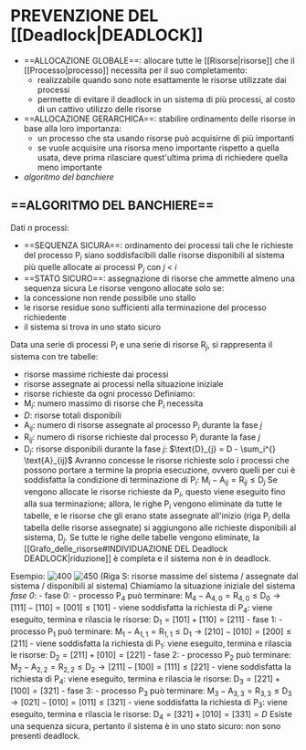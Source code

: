 # PREVENZIONE DEL [[Deadlock|DEADLOCK]]
- ==ALLOCAZIONE GLOBALE==: allocare tutte le [[Risorse|risorse]] che il [[Processo|processo]] necessita per il suo completamento:
	- realizzabile quando sono note esattamente le risorse utilizzate dai processi
	- permette di evitare il deadlock in un sistema di più processi, al costo di un cattivo utilizzo delle risorse
- ==ALLOCAZIONE GERARCHICA==: stabilire ordinamento delle risorse in base alla loro importanza:
	- un processo che sta usando risorse può acquisirne di più importanti
	- se vuole acquisire una risorsa meno importante rispetto a quella usata, deve prima rilasciare quest'ultima prima di richiedere quella meno importante
- _algoritmo del banchiere_

## ==ALGORITMO DEL BANCHIERE==
Dati _n_ processi:
- ==SEQUENZA SICURA==: ordinamento dei processi tali che le richieste del processo $\text{P}_{i}$ siano soddisfacibili dalle risorse disponibili al sistema più quelle allocate ai processi $\text{P}_{j}$ con _j_ < _i_
- ==STATO SICURO==: assegnazione di risorse che ammette almeno una sequenza sicura
Le risorse vengono allocate solo se:
- la concessione non rende possibile uno stallo
- le risorse residue sono sufficienti alla terminazione del processo richiedente
- il sistema si trova in uno stato sicuro

Data una serie di processi $\text{P}_{i}$ e una serie di risorse $\text{R}_{j}$, si rappresenta il sistema con tre tabelle:
- risorse massime richieste dai processi
- risorse assegnate ai processi nella situazione iniziale
- risorse richieste da ogni processo
Definiamo:
- $\text{M}_{i}$: numero massimo di risorse che $\text{P}_{i}$ necessita
- $D$: risorse totali disponibili
- $\text{A}_{ij}$: numero di risorse assegnate al processo $\text{P}_{i}$ durante la fase $j$
- $\text{R}_{ij}$: numero di risorse richieste dal processo $\text{P}_{i}$ durante la fase $j$
- $\text{D}_{j}$: risorse disponibili durante la fase $j$: $\text{D}_{j} = D - \sum_i^{} \text{A}_{ij}$
Avranno concesse le risorse richieste solo i processi che possono portare a termine la propria esecuzione, ovvero quelli per cui è soddisfatta la condizione di terminazione di $\text{P}_{i}$: $\text{M}_{i} - \text{A}_{ij} = \text{R}_{ij} \le \text{D}_{j}$
Se vengono allocate le risorse richieste da $\text{P}_{i}$, questo viene eseguito fino alla sua terminazione; allora, le righe $\text{P}_{i}$ vengono eliminate da tutte le tabelle, e le risorse che gli erano state assegnate all'inizio (riga $\text{P}_{i}$ della tabella delle risorse assegnate) si aggiungono alle richieste disponibili al sistema, $\text{D}_{j}$.
Se tutte le righe delle tabelle vengono eliminate, la [[Grafo_delle_risorse#INDIVIDUAZIONE DEL Deadlock DEADLOCK|riduzione]] è completa e il sistema non è in deadlock.

Esempio:
	![400](banchiere.png)
	![450](banchiere2.png)
	(Riga S: risorse massime del sistema / assegnate dal sistema / disponibili al sistema)
	Chiamiamo la situazione iniziale del sistema _fase 0_:
	- fase 0:
		- processo $\text{P}_{4}$ può terminare: $\text{M}_{4} - \text{A}_{4,0} = \text{R}_{4,0} \le \text{D}_{0} \rightarrow [1 1 1] - [1 1 0] = [0 0 1] \le [1 0 1]$
		- viene soddisfatta la richiesta di $\text{P}_{4}$: viene eseguito, termina e rilascia le risorse: $\text{D}_{1} = [1 0 1] + [1 1 0] = [2 1 1]$
	- fase 1:
		- processo $\text{P}_{1}$ può terminare: $\text{M}_{1} - \text{A}_{1,1} = \text{R}_{1,1} \le \text{D}_{1} \rightarrow [2 1 0] - [0 1 0] = [2 0 0] \le [2 1 1]$
		- viene soddisfatta la richiesta di $\text{P}_{1}$: viene eseguito, termina e rilascia le risorse: $\text{D}_{2} = [2 1 1] + [0 1 0] = [2 2 1]$
	- fase 2:
		- processo $\text{P}_{2}$ può terminare: $\text{M}_{2} - \text{A}_{2,2} = \text{R}_{2,2} \le \text{D}_{2} \rightarrow [2 1 1] - [1 0 0] = [1 1 1] \le [2 2 1]$
		- viene soddisfatta la richiesta di $\text{P}_{4}$: viene eseguito, termina e rilascia le risorse: $\text{D}_{3} = [2 2 1] + [1 0 0] = [3 2 1]$
	- fase 3:
		- processo $\text{P}_{3}$ può terminare: $\text{M}_{3} - \text{A}_{3,3} = \text{R}_{3,3} \le \text{D}_{3} \rightarrow [0 2 1] - [0 1 0] = [0 1 1] \le [3 2 1]$
		- viene soddisfatta la richiesta di $\text{P}_{3}$: viene eseguito, termina e rilascia le risorse: $\text{D}_{4} = [3 2 1] + [0 1 0] = [3 3 1] = D$
	Esiste una sequenza sicura, pertanto il sistema è in uno stato sicuro: non sono presenti deadlock.

